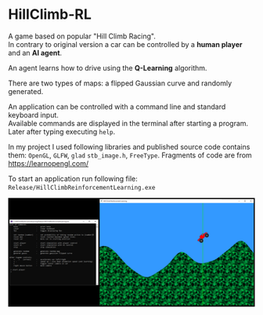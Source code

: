 # HillClimb-RL

A game based on popular "Hill Climb Racing".\
In contrary to original version a car can be controlled by a **human player** and an **AI agent**.

An agent learns how to drive using the **Q-Learning** algorithm.

There are two types of maps: a flipped Gaussian curve and randomly generated.

An application can be controlled with a command line and standard keyboard input.\
Available commands are displayed in the terminal after starting a program. Later after typing executing `help`.

In my project I used following libraries and published source code contains them: `OpenGL`, `GLFW`, `glad` `stb_image.h`, `FreeType`. Fragments of code are from https://learnopengl.com/

To start an application run following file:\
`Release/HillClimbReinforcementLearning.exe`

![Screen from game](/graphics/rl.png)

